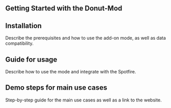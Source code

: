 ## Getting Started with the Donut-Mod

## Installation

Describe the prerequisites and how to use the add-on mode, as well as data compatibility.

## Guide for usage

Describe how to use the mode and integrate with the Spotfire.

## Demo steps for main use cases

Step-by-step guide for the main use cases as well as a link to the website.
